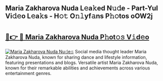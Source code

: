 ## Maria Zakharova Nuda L𝚎a𝚔ed N𝚞𝚍e - Part-YuI Vi𝚍𝚎o L𝚎a𝚔s - H𝚘𝚝 O𝚗𝚕yf𝚊ns P𝚑𝚘tos oOW2j

# <h2><a href="http://kfd2fsb.oniu.top/?m=Maria+Zakharova+Nuda">🔗👉 🔴 Maria Zakharova Nuda P𝚑ot𝚘𝚜 V𝚒d𝚎o</a></h2>

[![Maria Zakharova Nuda Nu𝚍e𝚜](https://i.imgur.com/0qMVB7G.gif)](http://kfd2fsb.oniu.top/?m=Maria+Zakharova+Nuda)
Social media thought leader Maria Zakharova Nuda, known for sharing dance and lifestyle information, featuring presentations and blogs. Versatile artist Maria Zakharova Nuda, known for their remarkable abilities and achievements across various entertainment genres.  
